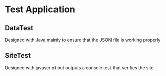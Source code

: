 # Test Application


## DataTest
Designed with Java mainly to ensure that the JSON file is working properly

## SiteTest
Designed with javascript but outputs a console test that verifies the site